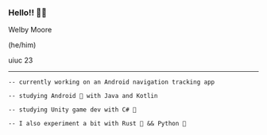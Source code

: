 ### Hello!! 👋😄

Welby Moore

(he/him)

uiuc 23

------------

    -- currently working on an Android navigation tracking app

    -- studying Android 🤖 with Java and Kotlin

    -- studying Unity game dev with C# 👾

    -- I also experiment a bit with Rust 🦀 && Python 🐍 

<!--
**welbym/welbym** is a ✨ _special_ ✨ repository because its `README.md` (this file) appears on your GitHub profile.

Here are some ideas to get you started:

- 🔭 I’m currently working on ...
- 🌱 I’m currently learning ...
- 👯 I’m looking to collaborate on ...
- 🤔 I’m looking for help with ...
- 💬 Ask me about ...
- 📫 How to reach me: ...
- 😄 Pronouns: ...
- ⚡ Fun fact: ...
-->
